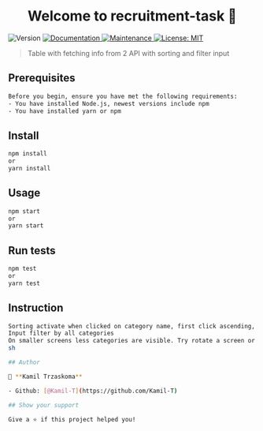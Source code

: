 <h1 align="center">Welcome to recruitment-task 👋</h1>
<p>
  <img alt="Version" src="https://img.shields.io/badge/version-0.1.0-blue.svg?cacheSeconds=2592000" />
  <a href="https://github.com/Kamil-T/recruitment-task#readme" target="_blank">
    <img alt="Documentation" src="https://img.shields.io/badge/documentation-yes-brightgreen.svg" />
  </a>
  <a href="https://github.com/Kamil-T/recruitment-task/graphs/commit-activity" target="_blank">
    <img alt="Maintenance" src="https://img.shields.io/badge/Maintained%3F-yes-green.svg" />
  </a>
  <a href="#" target="_blank">
    <img alt="License: MIT" src="https://img.shields.io/github/license/Kamil-T/recruitment-task" />
  </a>
</p>

> Table with fetching info from 2 API with sorting and filter input

## Prerequisites

```sh
Before you begin, ensure you have met the following requirements:
- You have installed Node.js, newest versions include npm
- You have installed yarn or npm
```

## Install

```sh
npm install
or
yarn install
```

## Usage

```sh
npm start
or
yarn start
```

## Run tests

```sh
npm test
or
yarn test
```

## Instruction

```sh
Sorting activate when clicked on category name, first click ascending, second descending
Input filter by all categories
On smaller screens less categories are visible. Try rotate a screen or turn on desktop mode/ visit on PC to show all of them.
sh

## Author

👤 **Kamil Trzaskoma**

- Github: [@Kamil-T](https://github.com/Kamil-T)

## Show your support

Give a ⭐️ if this project helped you!
```
